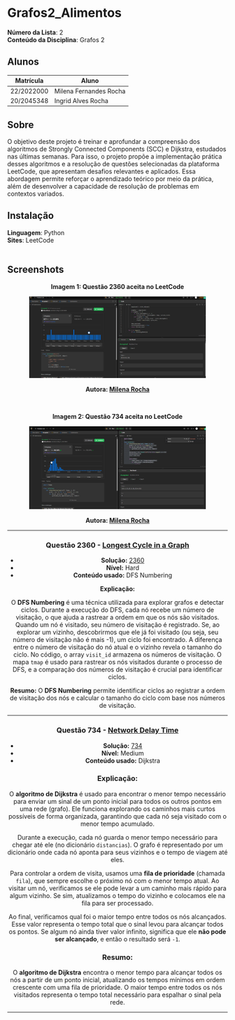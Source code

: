 # Grafos2_Alimentos

**Número da Lista**: 2<br>
**Conteúdo da Disciplina**: Grafos 2<br>

## Alunos
|Matrícula | Aluno |
| -- | -- |
| 22/2022000 |  Milena Fernandes Rocha |
| 20/2045348  |  Ingrid Alves Rocha |

## Sobre 
O objetivo deste projeto é treinar e aprofundar a compreensão dos algoritmos de Strongly Connected Components (SCC) e Dijkstra, estudados nas últimas semanas. Para isso, o projeto propõe a implementação prática desses algoritmos e a resolução de questões selecionadas da plataforma LeetCode, que apresentam desafios relevantes e aplicados. Essa abordagem permite reforçar o aprendizado teórico por meio da prática, além de desenvolver a capacidade de resolução de problemas em contextos variados.

## Instalação 
**Linguagem**: Python<br>
**Sites**: LeetCode<br>
<br>


## Screenshots


<div style="text-align: center">

<div style="text-align: center">
    <p><strong>Imagem 1: Questão 2360 aceita no LeetCode</strong></p>
    <img src="./screenshots/2360.png" alt="2360" style="max-width: 80%; height: auto;">
    <p><strong>Autora: <a href="https://github.com/MilenaFRocha">Milena Rocha</a></strong></p>
</div>

<br>

<div style="text-align: center">
    <p><strong>Imagem 2: Questão 734 aceita no LeetCode</strong></p>
    <img src="./screenshots/734.png" alt="734" style="max-width: 80%; height: auto;">
    <p><strong>Autora: <a href="https://github.com/MilenaFRocha">Milena Rocha</a></strong></p>
</div>





---

### Questão 2360 - [Longest Cycle in a Graph](https://leetcode.com/problems/longest-cycle-in-a-graph/description/)

* **Solução:** [2360](./Questoes/2360.py)
* **Nível:** Hard
* **Conteúdo usado:** DFS Numbering

**Explicação:**

O **DFS Numbering** é uma técnica utilizada para explorar grafos e detectar ciclos. Durante a execução do DFS, cada nó recebe um número de visitação, o que ajuda a rastrear a ordem em que os nós são visitados.
Quando um nó é visitado, seu número de visitação é registrado. Se, ao explorar um vizinho, descobrirmos que ele já foi visitado (ou seja, seu número de visitação não é mais -1), um ciclo foi encontrado. A diferença entre o número de visitação do nó atual e o vizinho revela o tamanho do ciclo.
No código, o array `visit_id` armazena os números de visitação. O mapa `tmap` é usado para rastrear os nós visitados durante o processo de DFS, e a comparação dos números de visitação é crucial para identificar ciclos.

**Resumo:** O **DFS Numbering** permite identificar ciclos ao registrar a ordem de visitação dos nós e calcular o tamanho do ciclo com base nos números de visitação.

---

### Questão 734 - [Network Delay Time](https://leetcode.com/problems/network-delay-time/)

* **Solução:** [734](./Questoes/734.py)
* **Nível:** Medium
* **Conteúdo usado:** Dijkstra

### **Explicação:**

O **algoritmo de Dijkstra** é usado para encontrar o menor tempo necessário para enviar um sinal de um ponto inicial para todos os outros pontos em uma rede (grafo). Ele funciona explorando os caminhos mais curtos possíveis de forma organizada, garantindo que cada nó seja visitado com o menor tempo acumulado.

Durante a execução, cada nó guarda o menor tempo necessário para chegar até ele (no dicionário `distancias`). O grafo é representado por um dicionário onde cada nó aponta para seus vizinhos e o tempo de viagem até eles.

Para controlar a ordem de visita, usamos uma **fila de prioridade** (chamada `fila`), que sempre escolhe o próximo nó com o menor tempo atual. Ao visitar um nó, verificamos se ele pode levar a um caminho mais rápido para algum vizinho. Se sim, atualizamos o tempo do vizinho e colocamos ele na fila para ser processado.

Ao final, verificamos qual foi o maior tempo entre todos os nós alcançados. Esse valor representa o tempo total que o sinal levou para alcançar todos os pontos. Se algum nó ainda tiver valor infinito, significa que ele **não pode ser alcançado**, e então o resultado será `-1`.


### **Resumo:**

O **algoritmo de Dijkstra** encontra o menor tempo para alcançar todos os nós a partir de um ponto inicial, atualizando os tempos mínimos em ordem crescente com uma fila de prioridade. O maior tempo entre todos os nós visitados representa o tempo total necessário para espalhar o sinal pela rede.



---





